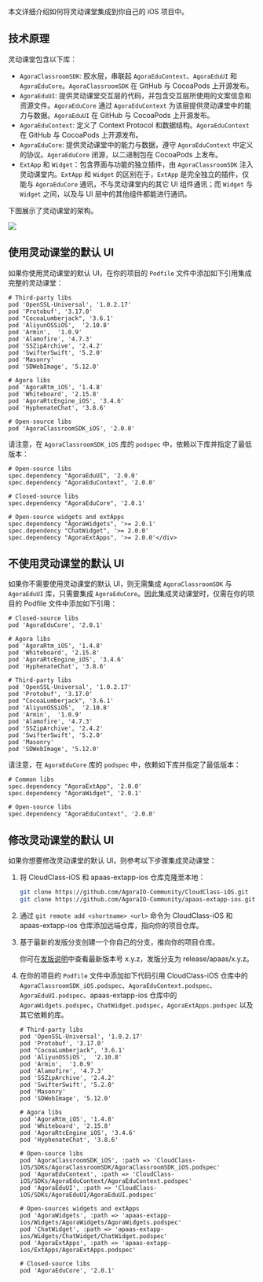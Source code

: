 本文详细介绍如何将灵动课堂集成到你自己的 iOS 项目中。

## 技术原理

灵动课堂包含以下库：

- `AgoraClassroomSDK`: 胶水层，串联起 `AgoraEduContext`、`AgoraEduUI` 和 `AgoraEduCore`。`AgoraClassroomSDK` 在 GitHub 与 CocoaPods 上开源发布。
- `AgoraEduUI`: 提供灵动课堂交互层的代码，并包含交互层所使用的文案信息和资源文件。`AgoraEduCore` 通过 `AgoraEduContext` 为该层提供灵动课堂中的能力与数据。`AgoraEduUI` 在 GitHub 与 CocoaPods 上开源发布。
- `AgoraEduContext`: 定义了 Context Protocol 和数据结构。`AgoraEduContext` 在 GitHub 与 CocoaPods 上开源发布。
- `AgoraEduCore`: 提供灵动课堂中的能力与数据，遵守 `AgoraEduContext` 中定义的协议。`AgoraEduCore` 闭源，以二进制包在 CocoaPods 上发布。
- `ExtApp` 和 `Widget`：包含界面与功能的独立插件，由 `AgoraClassroomSDK` 注入灵动课堂内。`ExtApp` 和 `Widget` 的区别在于，`ExtApp` 是完全独立的插件，仅能与 `AgoraEduCore` 通讯，不与灵动课堂内的其它 UI 组件通讯；而 `Widget` 与 `Widget` 之间，以及与 UI 层中的其他组件都能进行通讯。

下图展示了灵动课堂的架构。

![](https://web-cdn.agora.io/docs-files/1631954134292)

<a name="default_ui"></a>

## 使用灵动课堂的默认 UI

如果你使用灵动课堂的默认 UI，在你的项目的 `Podfile` 文件中添加如下引用集成完整的灵动课堂：

```
# Third-party libs
pod 'OpenSSL-Universal', '1.0.2.17'
pod 'Protobuf', '3.17.0'
pod "CocoaLumberjack", '3.6.1'
pod 'AliyunOSSiOS',  '2.10.8'
pod 'Armin',  '1.0.9'
pod 'Alamofire', '4.7.3'
pod 'SSZipArchive', '2.4.2'
pod 'SwifterSwift', '5.2.0'
pod 'Masonry'
pod 'SDWebImage', '5.12.0'

# Agora libs
pod 'AgoraRtm_iOS', '1.4.8'
pod 'Whiteboard', '2.15.8'
pod 'AgoraRtcEngine_iOS', '3.4.6'
pod 'HyphenateChat', '3.8.6'

# Open-source libs
pod 'AgoraClassroomSDK_iOS', '2.0.0'
```

请注意，在 `AgoraClassroomSDK_iOS` 库的 `podspec` 中，依赖以下库并指定了最低版本：

```
# Open-source libs
spec.dependency "AgoraEduUI", '2.0.0'
spec.dependency "AgoraEduContext", '2.0.0'

# Closed-source libs
spec.dependency "AgoraEduCore", '2.0.1'

# Open-source widgets and extApps
spec.dependency "AgoraWidgets", '>= 2.0.1'
spec.dependency "ChatWidget", '>= 2.0.0'
spec.dependency "AgoraExtApps", '>= 2.0.0'</div>
```

<a name="custom_ui"></a>

## 不使用灵动课堂的默认 UI

如果你不需要使用灵动课堂的默认 UI，则无需集成 `AgoraClassroomSDK` 与 `AgoraEduUI` 库，只需要集成 `AgoraEduCore`。因此集成灵动课堂时，仅需在你的项目的 Podfile 文件中添加如下引用：

```
# Closed-source libs
pod 'AgoraEduCore', '2.0.1'

# Agora libs
pod 'AgoraRtm_iOS', '1.4.8'
pod 'Whiteboard', '2.15.8'
pod 'AgoraRtcEngine_iOS', '3.4.6'
pod 'HyphenateChat', '3.8.6'

# Third-party libs
pod 'OpenSSL-Universal', '1.0.2.17'
pod 'Protobuf', '3.17.0'
pod "CocoaLumberjack", '3.6.1'
pod 'AliyunOSSiOS',  '2.10.8'
pod 'Armin',  '1.0.9'
pod 'Alamofire', '4.7.3'
pod 'SSZipArchive', '2.4.2'
pod 'SwifterSwift', '5.2.0'
pod 'Masonry'
pod 'SDWebImage', '5.12.0'
```

请注意，在 `AgoraEduCore` 库的 `podspec` 中，依赖如下库并指定了最低版本：

```
# Common libs
spec.dependency "AgoraExtApp", '2.0.0'
spec.dependency "AgoraWidget", '2.0.1'

# Open-source libs
spec.dependency "AgoraEduContext", '2.0.0'
```

<a name="change_default_ui"></a>

## 修改灵动课堂的默认 UI

如果你想要修改灵动课堂的默认 UI，则参考以下步骤集成灵动课堂：

1. 将 CloudClass-iOS 和 apaas-extapp-ios 仓库克隆至本地：

   ```bash
   git clone https://github.com/AgoraIO-Community/CloudClass-iOS.git
   git clone https://github.com/AgoraIO-Community/apaas-extapp-ios.git
   ```

2. 通过 `git remote add <shortname> <url>` 命令为 CloudClass-iOS 和 apaas-extapp-ios 仓库添加远端仓库，指向你的项目仓库。

3. 基于最新的发版分支创建一个你自己的分支，推向你的项目仓库。

   <div class="alert info">你可在<a href="/cn/agora-class/release_agora_class_ios?platform=iOS">发版说明</a>中查看最新版本号 x.y.z，发版分支为 release/apaas/x.y.z。</div>

4. 在你的项目的 `Podfile` 文件中添加如下代码引用 CloudClass-iOS 仓库中的 `AgoraClassroomSDK_iOS.podspec`、`AgoraEduContext.podspec`、`AgoraEduUI.podspec`、apaas-extapp-ios 仓库中的 `AgoraWidgets.podspec`，`ChatWidget.podspec`，`AgoraExtApps.podspec` 以及其它依赖的库。

   ```
   # Third-party libs
   pod 'OpenSSL-Universal', '1.0.2.17'
   pod 'Protobuf', '3.17.0'
   pod "CocoaLumberjack", '3.6.1'
   pod 'AliyunOSSiOS',  '2.10.8'
   pod 'Armin',  '1.0.9'
   pod 'Alamofire', '4.7.3'
   pod 'SSZipArchive', '2.4.2'
   pod 'SwifterSwift', '5.2.0'
   pod 'Masonry'
   pod 'SDWebImage', '5.12.0'

   # Agora libs
   pod 'AgoraRtm_iOS', '1.4.8'
   pod 'Whiteboard', '2.15.8'
   pod 'AgoraRtcEngine_iOS', '3.4.6'
   pod 'HyphenateChat', '3.8.6'

   # Open-source libs
   pod 'AgoraClassroomSDK_iOS', :path => 'CloudClass-iOS/SDKs/AgoraClassroomSDK/AgoraClassroomSDK_iOS.podspec'
   pod 'AgoraEduContext', :path => 'CloudClass-iOS/SDKs/AgoraEduContext/AgoraEduContext.podspec'
   pod 'AgoraEduUI', :path => 'CloudClass-iOS/SDKs/AgoraEduUI/AgoraEduUI.podspec'

   # Open-sources widgets and extApps
   pod 'AgoraWidgets', :path => 'apaas-extapp-ios/Widgets/AgoraWidgets/AgoraWidgets.podspec'
   pod 'ChatWidget', :path => 'apaas-extapp-ios/Widgets/ChatWidget/ChatWidget.podspec'
   pod 'AgoraExtApps', :path => 'apaas-extapp-ios/ExtApps/AgoraExtApps.podspec'

   # Closed-source libs
   pod 'AgoraEduCore', '2.0.1'
   ```